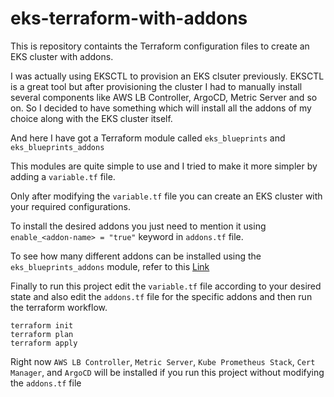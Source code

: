 # eks-terraform-with-addons
This is repository containts the Terraform configuration files to create an EKS cluster with addons.

I was actually using EKSCTL to provision an EKS clsuter previously. EKSCTL is a great tool but after provisioning the cluster I had to manually install several components like AWS LB Controller, ArgoCD, Metric Server and so on. So I decided to have something which will install all the addons of my choice along with the EKS cluster itself.

And here I have got a Terraform module called `eks_blueprints` and `eks_blueprints_addons`

This modules are quite simple to use and I tried to make it more simpler by adding a `variable.tf` file. 

Only after modifying the `variable.tf` file you can create an EKS cluster with your required configurations.

To install the desired addons you just need to mention it using `enable_<addon-name> = "true"` keyword in `addons.tf` file.

To see how many different addons can be installed using the `eks_blueprints_addons` module, refer to this [Link](https://github.com/aws-ia/terraform-aws-eks-blueprints-addons)

Finally to run this project edit the `variable.tf` file according to your desired state and also edit the `addons.tf` file for the specific addons and then run the terraform workflow. 

    terraform init
    terraform plan
    terraform apply

Right now `AWS LB Controller`, `Metric Server`, `Kube Prometheus Stack`, `Cert Manager`, and `ArgoCD` will be installed if you run this project without modifying the `addons.tf` file